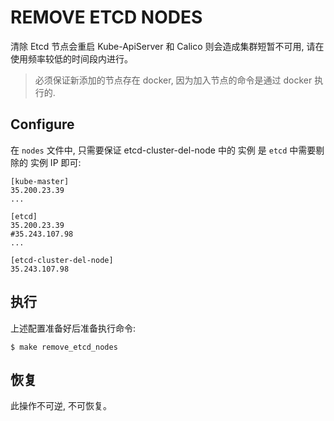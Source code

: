 # REMOVE ETCD NODES

清除 Etcd 节点会重启 Kube-ApiServer 和 Calico 则会造成集群短暂不可用, 请在使用频率较低的时间段内进行。

> 必须保证新添加的节点存在 docker, 因为加入节点的命令是通过 docker 执行的.

## Configure

在 `nodes` 文件中, 只需要保证 etcd-cluster-del-node 中的 实例 是 `etcd` 中需要剔除的 实例 IP 即可:

```
[kube-master]
35.200.23.39
...

[etcd]
35.200.23.39
#35.243.107.98
...

[etcd-cluster-del-node]
35.243.107.98
```

## 执行

上述配置准备好后准备执行命令:

```
$ make remove_etcd_nodes
```

## 恢复

此操作不可逆, 不可恢复。